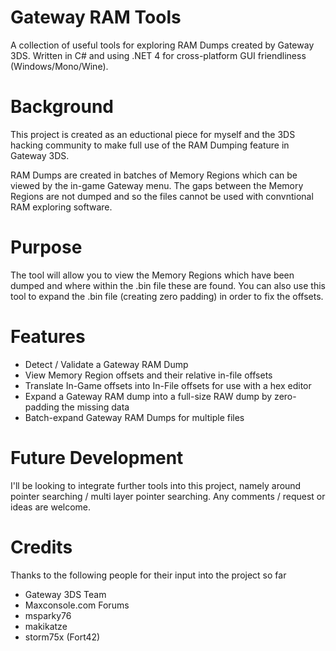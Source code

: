 # Gateway RAM Tools
A collection of useful tools for exploring RAM Dumps created by Gateway 3DS. Written in C# and using .NET 4 for cross-platform GUI friendliness (Windows/Mono/Wine).

# Background
This project is created as an eductional piece for myself and the 3DS hacking community to make full use of the RAM Dumping feature in Gateway 3DS.

RAM Dumps are created in batches of Memory Regions which can be viewed by the in-game Gateway menu. The gaps between the Memory Regions are not dumped and so the files cannot be used with convntional RAM exploring software.

# Purpose
The tool will allow you to view the Memory Regions which have been dumped and where within the .bin file these are found. You can also use this tool to expand the .bin file (creating zero padding) in order to fix the offsets.

# Features
* Detect / Validate a Gateway RAM Dump
* View Memory Region offsets and their relative in-file offsets
* Translate In-Game offsets into In-File offsets for use with a hex editor
* Expand a Gateway RAM dump into a full-size RAW dump by zero-padding the missing data
* Batch-expand Gateway RAM Dumps for multiple files

# Future Development
I'll be looking to integrate further tools into this project, namely around pointer searching / multi layer pointer searching. Any comments / request or ideas are welcome.

# Credits
Thanks to the following people for their input into the project so far
* Gateway 3DS Team
* Maxconsole.com Forums
* msparky76
* makikatze
* storm75x (Fort42)
